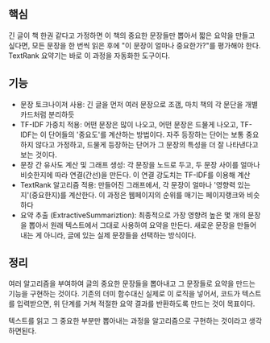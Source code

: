 ## 핵심
긴 글이 책 한권 같다고 가정하면 이 책의 중요한 문장들만 뽑아서 짧은 요약을 만들고 싶다면, 모든 문장을 한 번씩 읽은 후에 "이 문장이 얼마나 중요한가?"를 평가해야 한다. TextRank 요약기는 바로 이 과정을 자동화한 도구이다.

## 기능
- 문장 토크나이저 사용: 긴 글을 먼저 여러 문장으로 조갬, 마치 책의 각 문단을 개별 카드처럼 분리하듯
- TF-IDF 가중치 적용: 어떤 문장은 많이 나오고, 어떤 문장은 드물게 나오고, TF-IDF는 이 단어들의 '중요도'를 계산하는 방법이다. 자주 등장하는 단어는 보통 중요하지 않다고 가정하고, 드물게 등장하는 단어가 그 문장의 특성을 더 잘 나타낸다고 보는 것이다.
- 문장 간 유사도 계산 및 그래프 생성: 각 문장을 노드로 두고, 두 문장 사이를 얼마나 비슷한지에 따라 연결(간선)을 만든다. 이 연결 강도치는 TF-IDF를 이용해 계산
- TextRank 알고리즘 적용: 만들어진 그래프에서, 각 문장이 얼마나 '영향력 있는지'(중요한지)를 계산한다. 이 과정은 웹페이지의 순위를 매기는 페이지랭크와 비슷하다
- 요약 추출 (ExtractiveSummariztion): 최종적으로 가장 영향려 높은 몇 개의 문장을 뽑아서 원래 텍스트에서 그대로 사용하여 요약을 만든다. 새로운 문장을 만들어내는 게 아니라, 글에 있는 실제 문장들을 선택하는 방식이다.

## 정리
여러 알고리즘을 부여하여 글의 중요한 문장들을 뽑아내고 그 문장들로 요약을 만드는 기능을 구현하는 것이다. 기존의 더미 함수대신 실제로 이 로직을 넣어서, 코드가 텍스트를 입력받으면, 위 단계를 거쳐 적절한 요약 결과를 반환하도록 만드는 것이 목표이다.

텍스트를 읽고 그 중요한 부분만 뽑아내는 과정을 알고리즘으로 구현하는 것이라고 생각하면된다.